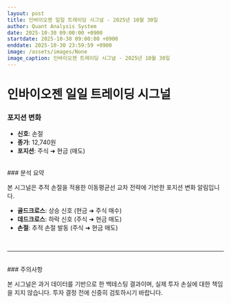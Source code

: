 ```yaml
---
layout: post
title: 인바이오젠 일일 트레이딩 시그널 - 2025년 10월 30일
author: Quant Analysis System
date: 2025-10-30 09:00:00 +0900
startdate: 2025-10-30 09:00:00 +0900
enddate: 2025-10-30 23:59:59 +0900
image: /assets/images/None
image_caption: 인바이오젠 트레이딩 시그널 - 2025년 10월 30일
---
```


# 인바이오젠 일일 트레이딩 시그널

### 포지션 변화

- **신호**: 손절
- **종가**: 12,740원
- **포지션**: 주식 ➜ 현금 (매도)

<br />
### 분석 요약

본 시그널은 추적 손절을 적용한 이동평균선 교차 전략에 기반한 포지션 변화 알림입니다.

- **골드크로스**: 상승 신호 (현금 ➜ 주식 매수)
- **데드크로스**: 하락 신호 (주식 ➜ 현금 매도)
- **손절**: 추적 손절 발동 (주식 ➜ 현금 매도)
<br />

---

<br />
### 주의사항

본 시그널은 과거 데이터를 기반으로 한 백테스팅 결과이며, 실제 투자 손실에 대한 책임을 지지 않습니다. 투자 결정 전에 신중히 검토하시기 바랍니다.
